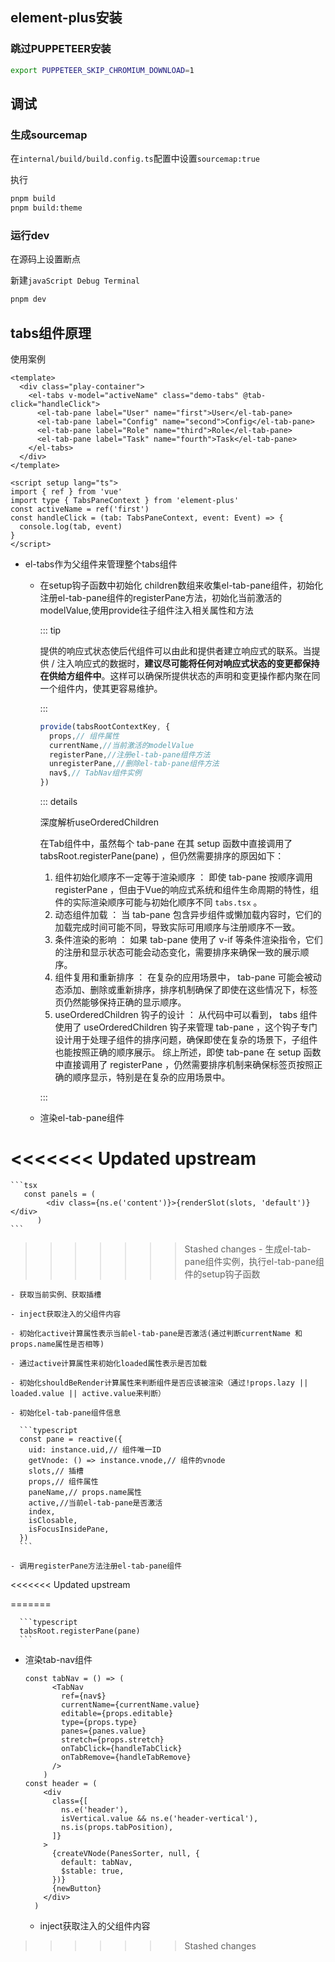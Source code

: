 ## element-plus安装

### 跳过PUPPETEER安装

```bash
export PUPPETEER_SKIP_CHROMIUM_DOWNLOAD=1
```

## 调试

### 生成sourcemap

在`internal/build/build.config.ts`配置中设置`sourcemap:true`

执行

```bash
pnpm build
pnpm build:theme
```

### 运行dev

在源码上设置断点

新建`javaScript Debug Terminal`

```bash
pnpm dev
```

## tabs组件原理

使用案例

```vue
<template>
  <div class="play-container">
    <el-tabs v-model="activeName" class="demo-tabs" @tab-click="handleClick">
      <el-tab-pane label="User" name="first">User</el-tab-pane>
      <el-tab-pane label="Config" name="second">Config</el-tab-pane>
      <el-tab-pane label="Role" name="third">Role</el-tab-pane>
      <el-tab-pane label="Task" name="fourth">Task</el-tab-pane>
    </el-tabs>
  </div>
</template>

<script setup lang="ts">
import { ref } from 'vue'
import type { TabsPaneContext } from 'element-plus'
const activeName = ref('first')
const handleClick = (tab: TabsPaneContext, event: Event) => {
  console.log(tab, event)
}
</script>
```

- el-tabs作为父组件来管理整个tabs组件

  - 在setup钩子函数中初始化 children数组来收集el-tab-pane组件，初始化注册el-tab-pane组件的registerPane方法，初始化当前激活的modelValue,使用provide往子组件注入相关属性和方法

    ::: tip

    提供的响应式状态使后代组件可以由此和提供者建立响应式的联系。当提供 / 注入响应式的数据时，**建议尽可能将任何对响应式状态的变更都保持在供给方组件中**。这样可以确保所提供状态的声明和变更操作都内聚在同一个组件内，使其更容易维护。

    :::

    ```typescript
    provide(tabsRootContextKey, {
      props,// 组件属性
      currentName,//当前激活的modelValue
      registerPane,//注册el-tab-pane组件方法
      unregisterPane,//删除el-tab-pane组件方法
      nav$,// TabNav组件实例
    })
    ```

    ::: details

    深度解析useOrderedChildren
  
    在Tab组件中，虽然每个 tab-pane 在其 setup 函数中直接调用了 tabsRoot.registerPane(pane) ，但仍然需要排序的原因如下：
  
    1. 组件初始化顺序不一定等于渲染顺序 ：
       即使 tab-pane 按顺序调用 registerPane ，但由于Vue的响应式系统和组件生命周期的特性，组件的实际渲染顺序可能与初始化顺序不同 `tabs.tsx` 。
    2. 动态组件加载 ：
       当 tab-pane 包含异步组件或懒加载内容时，它们的加载完成时间可能不同，导致实际可用顺序与注册顺序不一致。
    3. 条件渲染的影响 ：
       如果 tab-pane 使用了 v-if 等条件渲染指令，它们的注册和显示状态可能会动态变化，需要排序来确保一致的展示顺序。
    4. 组件复用和重新排序 ：
       在复杂的应用场景中， tab-pane 可能会被动态添加、删除或重新排序，排序机制确保了即使在这些情况下，标签页仍然能够保持正确的显示顺序。
    5. useOrderedChildren 钩子的设计 ：
       从代码中可以看到， tabs 组件使用了 useOrderedChildren 钩子来管理 tab-pane ，这个钩子专门设计用于处理子组件的排序问题，确保即使在复杂的场景下，子组件也能按照正确的顺序展示。
       综上所述，即使 tab-pane 在 setup 函数中直接调用了 registerPane ，仍然需要排序机制来确保标签页按照正确的顺序显示，特别是在复杂的应用场景中。

    :::

  - 渲染el-tab-pane组件

<<<<<<< Updated upstream
=======
    ```tsx
       const panels = (
            <div class={ns.e('content')}>{renderSlot(slots, 'default')}</div>
          )
    ```
  
>>>>>>> Stashed changes
    - 生成el-tab-pane组件实例，执行el-tab-pane组件的setup钩子函数
  
    - 获取当前实例、获取插槽
  
    - inject获取注入的父组件内容
  
    - 初始化active计算属性表示当前el-tab-pane是否激活(通过判断currentName 和props.name属性是否相等)

    - 通过active计算属性来初始化loaded属性表示是否加载

    - 初始化shouldBeRender计算属性来判断组件是否应该被渲染（通过!props.lazy || loaded.value || active.value来判断）
  
    - 初始化el-tab-pane组件信息

      ```typescript
      const pane = reactive({
        uid: instance.uid,// 组件唯一ID
        getVnode: () => instance.vnode,// 组件的vnode
        slots,// 插槽
        props,// 组件属性
        paneName,// props.name属性
        active,//当前el-tab-pane是否激活
        index,
        isClosable,
        isFocusInsidePane,
      })
      ```
  
    - 调用registerPane方法注册el-tab-pane组件
<<<<<<< Updated upstream

=======
  
      ```typescript
      tabsRoot.registerPane(pane)
      ```
  
  - 渲染tab-nav组件
  
    ```tsx
    const tabNav = () => (
          <TabNav
            ref={nav$}
            currentName={currentName.value}
            editable={props.editable}
            type={props.type}
            panes={panes.value}
            stretch={props.stretch}
            onTabClick={handleTabClick}
            onTabRemove={handleTabRemove}
          />
        )
    const header = (
        <div
          class={[
            ns.e('header'),
            isVertical.value && ns.e('header-vertical'),
            ns.is(props.tabPosition),
          ]}
        >
          {createVNode(PanesSorter, null, {
            default: tabNav,
            $stable: true,
          })}
          {newButton}
        </div>
      )
    ```
  
    - inject获取注入的父组件内容
>>>>>>> Stashed changes
